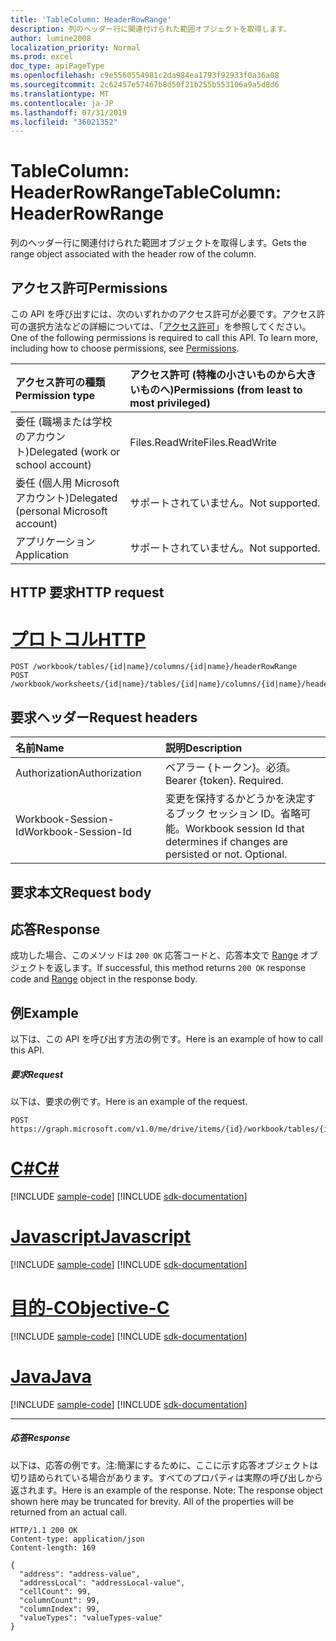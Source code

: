 ```yaml
---
title: 'TableColumn: HeaderRowRange'
description: 列のヘッダー行に関連付けられた範囲オブジェクトを取得します。
author: lumine2008
localization_priority: Normal
ms.prod: excel
doc_type: apiPageType
ms.openlocfilehash: c9e5560554981c2da984ea1793f92933f0a36a08
ms.sourcegitcommit: 2c62457e57467b8d50f21b255b553106a9a5d8d6
ms.translationtype: MT
ms.contentlocale: ja-JP
ms.lasthandoff: 07/31/2019
ms.locfileid: "36021352"
---
```

# <a name="tablecolumn-headerrowrange"></a><span data-ttu-id="a7a70-103">TableColumn: HeaderRowRange</span><span class="sxs-lookup"><span data-stu-id="a7a70-103">TableColumn: HeaderRowRange</span></span>

<span data-ttu-id="a7a70-104">列のヘッダー行に関連付けられた範囲オブジェクトを取得します。</span><span class="sxs-lookup"><span data-stu-id="a7a70-104">Gets the range object associated with the header row of the column.</span></span>
## <a name="permissions"></a><span data-ttu-id="a7a70-105">アクセス許可</span><span class="sxs-lookup"><span data-stu-id="a7a70-105">Permissions</span></span>
<span data-ttu-id="a7a70-p101">この API を呼び出すには、次のいずれかのアクセス許可が必要です。アクセス許可の選択方法などの詳細については、「[アクセス許可](/graph/permissions-reference)」を参照してください。</span><span class="sxs-lookup"><span data-stu-id="a7a70-p101">One of the following permissions is required to call this API. To learn more, including how to choose permissions, see [Permissions](/graph/permissions-reference).</span></span>

|<span data-ttu-id="a7a70-108">アクセス許可の種類</span><span class="sxs-lookup"><span data-stu-id="a7a70-108">Permission type</span></span>      | <span data-ttu-id="a7a70-109">アクセス許可 (特権の小さいものから大きいものへ)</span><span class="sxs-lookup"><span data-stu-id="a7a70-109">Permissions (from least to most privileged)</span></span>              |
|:--------------------|:---------------------------------------------------------|
|<span data-ttu-id="a7a70-110">委任 (職場または学校のアカウント)</span><span class="sxs-lookup"><span data-stu-id="a7a70-110">Delegated (work or school account)</span></span> | <span data-ttu-id="a7a70-111">Files.ReadWrite</span><span class="sxs-lookup"><span data-stu-id="a7a70-111">Files.ReadWrite</span></span>    |
|<span data-ttu-id="a7a70-112">委任 (個人用 Microsoft アカウント)</span><span class="sxs-lookup"><span data-stu-id="a7a70-112">Delegated (personal Microsoft account)</span></span> | <span data-ttu-id="a7a70-113">サポートされていません。</span><span class="sxs-lookup"><span data-stu-id="a7a70-113">Not supported.</span></span>    |
|<span data-ttu-id="a7a70-114">アプリケーション</span><span class="sxs-lookup"><span data-stu-id="a7a70-114">Application</span></span> | <span data-ttu-id="a7a70-115">サポートされていません。</span><span class="sxs-lookup"><span data-stu-id="a7a70-115">Not supported.</span></span> |

## <a name="http-request"></a><span data-ttu-id="a7a70-116">HTTP 要求</span><span class="sxs-lookup"><span data-stu-id="a7a70-116">HTTP request</span></span>

# <a name="httptabhttp"></a>[<span data-ttu-id="a7a70-117">プロトコル</span><span class="sxs-lookup"><span data-stu-id="a7a70-117">HTTP</span></span>](#tab/http)
<!-- { "blockType": "ignored" } -->
```http
POST /workbook/tables/{id|name}/columns/{id|name}/headerRowRange
POST /workbook/worksheets/{id|name}/tables/{id|name}/columns/{id|name}/headerRowRange

```
## <a name="request-headers"></a><span data-ttu-id="a7a70-118">要求ヘッダー</span><span class="sxs-lookup"><span data-stu-id="a7a70-118">Request headers</span></span>
| <span data-ttu-id="a7a70-119">名前</span><span class="sxs-lookup"><span data-stu-id="a7a70-119">Name</span></span>       | <span data-ttu-id="a7a70-120">説明</span><span class="sxs-lookup"><span data-stu-id="a7a70-120">Description</span></span>|
|:---------------|:----------|
| <span data-ttu-id="a7a70-121">Authorization</span><span class="sxs-lookup"><span data-stu-id="a7a70-121">Authorization</span></span>  | <span data-ttu-id="a7a70-p102">ベアラー {トークン}。必須。</span><span class="sxs-lookup"><span data-stu-id="a7a70-p102">Bearer {token}. Required.</span></span> |
| <span data-ttu-id="a7a70-124">Workbook-Session-Id</span><span class="sxs-lookup"><span data-stu-id="a7a70-124">Workbook-Session-Id</span></span>  | <span data-ttu-id="a7a70-p103">変更を保持するかどうかを決定するブック セッション ID。省略可能。</span><span class="sxs-lookup"><span data-stu-id="a7a70-p103">Workbook session Id that determines if changes are persisted or not. Optional.</span></span>|

## <a name="request-body"></a><span data-ttu-id="a7a70-127">要求本文</span><span class="sxs-lookup"><span data-stu-id="a7a70-127">Request body</span></span>

## <a name="response"></a><span data-ttu-id="a7a70-128">応答</span><span class="sxs-lookup"><span data-stu-id="a7a70-128">Response</span></span>

<span data-ttu-id="a7a70-129">成功した場合、このメソッドは `200 OK` 応答コードと、応答本文で [Range](../resources/range.md) オブジェクトを返します。</span><span class="sxs-lookup"><span data-stu-id="a7a70-129">If successful, this method returns `200 OK` response code and [Range](../resources/range.md) object in the response body.</span></span>

## <a name="example"></a><span data-ttu-id="a7a70-130">例</span><span class="sxs-lookup"><span data-stu-id="a7a70-130">Example</span></span>
<span data-ttu-id="a7a70-131">以下は、この API を呼び出す方法の例です。</span><span class="sxs-lookup"><span data-stu-id="a7a70-131">Here is an example of how to call this API.</span></span>
##### <a name="request"></a><span data-ttu-id="a7a70-132">要求</span><span class="sxs-lookup"><span data-stu-id="a7a70-132">Request</span></span>
<span data-ttu-id="a7a70-133">以下は、要求の例です。</span><span class="sxs-lookup"><span data-stu-id="a7a70-133">Here is an example of the request.</span></span>
<!--{
  "blockType": "request",
  "isComposable": true,
  "name": "tablecolumn_headerrowrange",
  "idempotent": true
}-->
```http
POST https://graph.microsoft.com/v1.0/me/drive/items/{id}/workbook/tables/{id|name}/columns/{id|name}/headerRowRange
```
# <a name="ctabcsharp"></a>[<span data-ttu-id="a7a70-134">C#</span><span class="sxs-lookup"><span data-stu-id="a7a70-134">C#</span></span>](#tab/csharp)
[!INCLUDE [sample-code](../includes/snippets/csharp/tablecolumn-headerrowrange-csharp-snippets.md)]
[!INCLUDE [sdk-documentation](../includes/snippets/snippets-sdk-documentation-link.md)]

# <a name="javascripttabjavascript"></a>[<span data-ttu-id="a7a70-135">Javascript</span><span class="sxs-lookup"><span data-stu-id="a7a70-135">Javascript</span></span>](#tab/javascript)
[!INCLUDE [sample-code](../includes/snippets/javascript/tablecolumn-headerrowrange-javascript-snippets.md)]
[!INCLUDE [sdk-documentation](../includes/snippets/snippets-sdk-documentation-link.md)]

# <a name="objective-ctabobjc"></a>[<span data-ttu-id="a7a70-136">目的-C</span><span class="sxs-lookup"><span data-stu-id="a7a70-136">Objective-C</span></span>](#tab/objc)
[!INCLUDE [sample-code](../includes/snippets/objc/tablecolumn-headerrowrange-objc-snippets.md)]
[!INCLUDE [sdk-documentation](../includes/snippets/snippets-sdk-documentation-link.md)]

# <a name="javatabjava"></a>[<span data-ttu-id="a7a70-137">Java</span><span class="sxs-lookup"><span data-stu-id="a7a70-137">Java</span></span>](#tab/java)
[!INCLUDE [sample-code](../includes/snippets/java/tablecolumn-headerrowrange-java-snippets.md)]
[!INCLUDE [sdk-documentation](../includes/snippets/snippets-sdk-documentation-link.md)]

---


##### <a name="response"></a><span data-ttu-id="a7a70-138">応答</span><span class="sxs-lookup"><span data-stu-id="a7a70-138">Response</span></span>
<span data-ttu-id="a7a70-p104">以下は、応答の例です。注:簡潔にするために、ここに示す応答オブジェクトは切り詰められている場合があります。すべてのプロパティは実際の呼び出しから返されます。</span><span class="sxs-lookup"><span data-stu-id="a7a70-p104">Here is an example of the response. Note: The response object shown here may be truncated for brevity. All of the properties will be returned from an actual call.</span></span>
<!-- {
  "blockType": "response",
  "truncated": true,
  "@odata.type": "microsoft.graph.workbookRange"
} -->
```http
HTTP/1.1 200 OK
Content-type: application/json
Content-length: 169

{
  "address": "address-value",
  "addressLocal": "addressLocal-value",
  "cellCount": 99,
  "columnCount": 99,
  "columnIndex": 99,
  "valueTypes": "valueTypes-value"
}
```

<!-- uuid: 8fcb5dbc-d5aa-4681-8e31-b001d5168d79
2015-10-25 14:57:30 UTC -->
<!-- {
  "type": "#page.annotation",
  "description": "TableColumn: HeaderRowRange",
  "keywords": "",
  "section": "documentation",
  "tocPath": "",
  "suppressions": [
  ]
}-->
